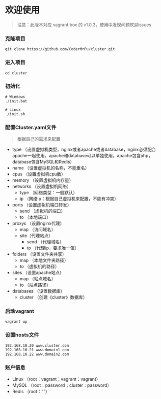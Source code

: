 # 欢迎使用

> 注意：此版本对应 vagrant box 的 v1.0.3，使用中发现问题欢迎issues

### 克隆项目

```shell
git clone https://github.com/CoderMrPu/cluster.git
```

### 进入项目

```shell
cd cluster
```

### 初始化

```shell
# Windows
./init.bat

# Linux
./init.sh
```

### 配置Cluster.yaml文件

> 根据自己的需求来配置

- type （设置虚拟机类型，nginx或者apache或者database，nginx必须配合apache一起使用，apache和database可以单独使用，apache包含php，database包含MySQL和Redis）
- name （设置虚拟机的名称，不能重名）
- cpus （设置虚拟机cpu数）
- memory （设置虚拟机内存量）
- networks （设置虚拟机网络）
  - type （网络类型：一般默认）
  - ip （网络ip：根据自己虚拟机来配置，不能有冲突）
- ports （设置虚拟机端口转发）
  - send （虚拟机的端口）
  - to （本地端口）
- proxys （设置nginx代理）
  - map （访问域名）
  - site（代理站点）
    - send （代理域名）
    - to （代理ip，要求唯一值）
- folders （设置文件夹共享）
  - map （本地文件夹路径）
  - to （虚拟机的路径）
- sites （设置apache站点）
  - map （站点域名）
  - to （站点路径）
- databases （设置数据库）
  - cluster （创建《cluster》数据库）

### 启动vagrant

```shell
vagrant up
```

### 设置hosts文件

```
192.168.10.20 www.cluster.com
192.168.10.21 www.domain1.com
192.168.10.22 www.domain2.com
```

### 账户信息

- Linux （root：vagrant；vagrant：vagrant）
- MySQL （root：password；cluster：password）
- Redis （root：“”）


